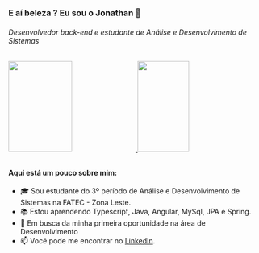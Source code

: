### E aí beleza ? Eu sou o Jonathan 👋


<div>
  <H6>Desenvolvedor back-end e estudante de Análise e Desenvolvimento de Sistemas</h6>
  <a href="https://github.com/JonathanAlvesNogueira">
  <img width=50% height="180em" src="https://github-readme-stats.vercel.app/api?username=JonathanAlvesNogueira&show_icons=true&theme=dark" />
  <img width=45% height="180em" src="https://github-readme-stats.vercel.app/api/top-langs/?username=JonathanAlvesNogueira&layout=compact&theme=dark" />
</a>

</div>

##
#### Aqui está um pouco sobre mim:

- 🎓 Sou estudante do 3º período de Análise e Desenvolvimento de Sistemas na FATEC - Zona Leste.
- 📚 Estou aprendendo Typescript, Java, Angular, MySql, JPA e Spring.
- 🔎 Em busca da minha primeira oportunidade na área de Desenvolvimento
- 📫 Você pode me encontrar no [LinkedIn](https://www.linkedin.com/in/jonathanalvesnogueira/).

##


